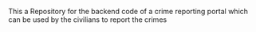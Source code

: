 This a Repository for the backend code of a crime reporting portal which can be used by the civilians to report the crimes